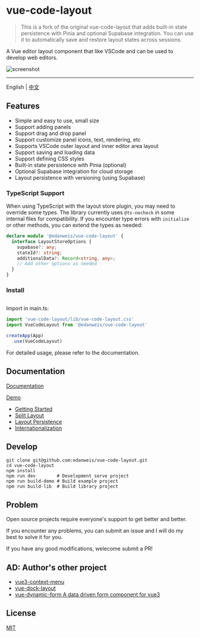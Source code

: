 # vue-code-layout

> This is a fork of the original vue-code-layout that adds built-in state persistence with Pinia and optional Supabase integration. You can use it to automatically save and restore layout states across sessions.

A Vue editor layout component that like VSCode and can be used to develop web editors.

![screenshot](https://raw.githubusercontent.com/edanweis/vue-code-layout/master/screenshot/first.jpg)

---

English | [中文](./README.CN.md)

## Features

* Simple and easy to use, small size
* Support adding panels
* Support drag and drop panel
* Support customize panel icons, text, rendering, etc
* Supports VSCode outer layout and inner editor area layout
* Support saving and loading data
* Support defining CSS styles
* Built-in state persistence with Pinia (optional)
* Optional Supabase integration for cloud storage
* Layout persistence with versioning (using Supabase)

### TypeScript Support

When using TypeScript with the layout store plugin, you may need to override some types. The library currently uses `@ts-nocheck` in some internal files for compatibility. If you encounter type errors with `initialize` or other methods, you can extend the types as needed:

```typescript
declare module '@edanweis/vue-code-layout' {
  interface LayoutStoreOptions {
    supabase?: any;
    stateId?: string;
    additionalData?: Record<string, any>;
    // Add other options as needed
  }
}
```

### Install

```npm install -save vue-code-layout
```

Import in main.ts:

```js
import 'vue-code-layout/lib/vue-code-layout.css'
import VueCodeLayout from '@edanweis/vue-code-layout'

createApp(App)
  .use(VueCodeLayout)  

```

For detailed usage, please refer to the documentation.

## Documentation

[Documentation](https://docs.imengyu.top/vue-code-layout-docs/)

[Demo](https://docs.imengyu.top/vue-code-layout-demo/)

- [Getting Started](docs/en/guide/start.md)
- [Split Layout](docs/en/guide/split-layout.md)
- [Layout Persistence](docs/en/guide/layout-persistence.md)
- [Internationalization](docs/en/guide/i18n.md)

## Develop

```shell
git clone git@github.com:edanweis/vue-code-layout.git
cd vue-code-layout
npm install
npm run dev        # Development serve project
npm run build-demo # Build example project
npm run build-lib  # Build library project
```

## Problem

Open source projects require everyone's support to get better and better.

If you encounter any problems, you can submit an issue and I will do my best to solve it for you.

If you have any good modifications, welecome submit a PR!

## AD: Author's other project

* [vue3-context-menu](https://github.com/imengyu/vue3-context-menu)
* [vue-dock-layout](https://github.com/imengyu/vue-dock-layout)
* [vue-dynamic-form A data driven form component for vue3](https://github.com/imengyu/vue-dynamic-form)

## License

[MIT](./LICENSE)
